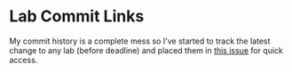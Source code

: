 # Lab Commit Links

My commit history is a complete mess so I've started to track the latest change to any lab (before deadline) and placed them in [this issue](https://github.com/AlexDarigan/OOSD_Labs/issues/1) for quick access.
